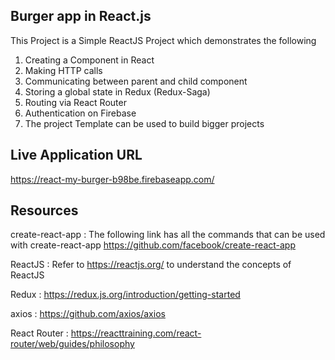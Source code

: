 ## Burger app in React.js

This Project is a Simple ReactJS Project which demonstrates the following

1. Creating a Component in React
2. Making HTTP calls
3. Communicating between parent and child component
4. Storing a global state in Redux (Redux-Saga)
5. Routing via React Router
6. Authentication on Firebase
7. The project Template can be used to build bigger projects

## Live Application URL
https://react-my-burger-b98be.firebaseapp.com/

## Resources
create-react-app : The following link has all the commands that can be used with create-react-app https://github.com/facebook/create-react-app

ReactJS : Refer to https://reactjs.org/ to understand the concepts of ReactJS

Redux : https://redux.js.org/introduction/getting-started

axios : https://github.com/axios/axios

React Router : https://reacttraining.com/react-router/web/guides/philosophy
